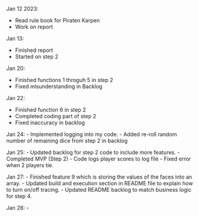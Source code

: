 Jan 12 2023:
  - Read rule book for Piraten Karpen
  - Work on report

Jan 13:
  - Finished report
  - Started on step 2
  
Jan 20:
  - Finished functions 1 throguh 5 in step 2
  - Fixed misunderstanding in Backlog
  
Jan 22:
  - Finished function 6 in step 2
  - Completed coding part of step 2
  - Fixed inaccuracy in backlog

Jan 24:
    - Implemented logging into my code.
    - Added re-roll random number of remaining dice  from step 2 in backlog
    
Jan 25:
    - Updated backlog for step 2 code to include more features.
    - Completed MVP (Step 2)
    - Code logs player scores to log file
    - Fixed error when 2 players tie.

Jan 27:
    - Finished feature 9 which is storing the values of the faces into an array.
    - Updated build and execution section in README file to explain how to turn on/off tracing.
    - Updated README backlog to match business logic for step 4.

Jan 28:
    - 